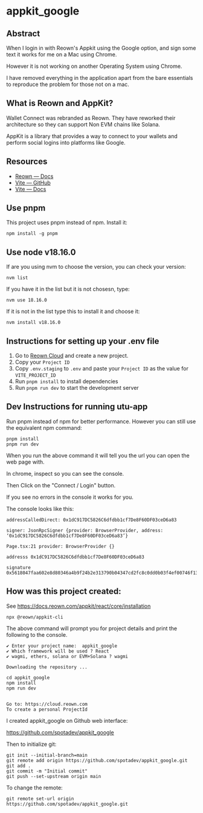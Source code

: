 # appkit_google

## Abstract

When I login in with Reown's Appkit using the Google option, and sign some text it works for me on 
a Mac using Chrome.

However it is not working on another Operating System using Chrome.

I have removed everything in the application apart from the bare essentials to reproduce the problem
for those not on a mac.

## What is Reown and AppKit?

Wallet Connect was rebranded as Reown.  They have reworked their architecture so they can support 
Non EVM chains like Solana.

AppKit is a library that provides a way to connect to your wallets and perform social logins into 
platforms like Google.

## Resources

- [Reown — Docs](https://docs.reown.com)
- [Vite — GitHub](https://github.com/vitejs/vite)
- [Vite — Docs](https://vitejs.dev/guide/)

## Use pnpm

This project uses pnpm instead of npm. Install it:

```
npm install -g pnpm
```

## Use node v18.16.0

If are you using nvm to choose the version, you can check your version:

```
nvm list
```

If you have it in the list but it is not chosesn, type:

```
nvm use 18.16.0
```

If it is not in the list type this to install it and choose it:

```
nvm install v18.16.0
```

## Instructions for setting up your .env file

1. Go to [Reown Cloud](https://cloud.reown.com) and create a new project.
2. Copy your `Project ID`
3. Copy `.env.staging` to `.env` and paste your `Project ID` as the value for `VITE_PROJECT_ID`
4. Run `pnpm install` to install dependencies
5. Run `pnpm run dev` to start the development server

## Dev Instructions for running utu-app

Run pnpm instead of npm for better performance.  However you can still use the equivalent npm command:

```
pnpm install
pnpm run dev
```

When you run the above command it will tell you the url you can open the web page with.

In chrome, inspect so you can see the console.

Then Click on the "Connect / Login" button.

If you see no errors in the console it works for you.

The console looks like this:

```
addressCalledDirect: 0x1dC917DC5826C6dfdbb1cf7De8F60DF03ceD6a83

signer: JsonRpcSigner {provider: BrowserProvider, address: ‘0x1dC917DC5826C6dfdbb1cf7De8F60DF03ceD6a83’}

Page.tsx:21 provider: BrowserProvider {}

addresss 0x1dC917DC5826C6dfdbb1cf7De8F60DF03ceD6a83

signature 0x5618047faa602e8d80346a4b9f24b2e313790b04347cd2fc8c0dd0b03f4ef00746f13126a78653591c4b94862e4852804b02ba92405e547bc5f6bf6aa40fc5b31b
```

## How was this project created:

See https://docs.reown.com/appkit/react/core/installation

```
npx @reown/appkit-cli
```

The above command will prompt you for project details and print the following to the console.

```
✔ Enter your project name:  appkit_google
✔ Which framework will be used ? React
✔ wagmi, ethers, solana or EVM+Solana ? wagmi

Downloading the repository ...

cd appkit_google
npm install
npm run dev
        

Go to: https://cloud.reown.com
To create a personal ProjectId
```

I created appkit_google on Github web interface:

https://github.com/spotadev/appkit_google

Then to initialize git:

```
git init --initial-branch=main
git remote add origin https://github.com/spotadev/appkit_google.git
git add .
git commit -m "Initial commit"
git push --set-upstream origin main
```

To change the remote:

```
git remote set-url origin https://github.com/spotadev/appkit_google.git
```